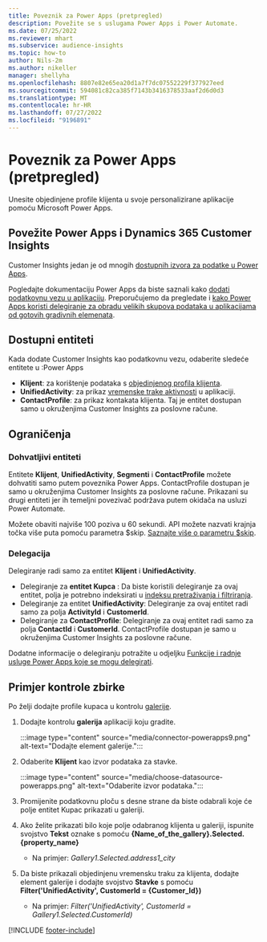 ```yaml
---
title: Poveznik za Power Apps (pretpregled)
description: Povežite se s uslugama Power Apps i Power Automate.
ms.date: 07/25/2022
ms.reviewer: mhart
ms.subservice: audience-insights
ms.topic: how-to
author: Nils-2m
ms.author: nikeller
manager: shellyha
ms.openlocfilehash: 8807e82e65ea20d1a7f7dc07552229f377927eed
ms.sourcegitcommit: 594081c82ca385f7143b3416378533aaf2d6d0d3
ms.translationtype: MT
ms.contentlocale: hr-HR
ms.lasthandoff: 07/27/2022
ms.locfileid: "9196891"
---
```

# <a name="power-apps-connector-preview"></a>Poveznik za Power Apps (pretpregled)

Unesite objedinjene profile klijenta u svoje personalizirane aplikacije pomoću Microsoft Power Apps.

## <a name="connect-power-apps-and-dynamics-365-customer-insights"></a>Povežite Power Apps i Dynamics 365 Customer Insights

Customer Insights jedan je od mnogih [dostupnih izvora za podatke u Power Apps](/powerapps/maker/canvas-apps/working-with-data-sources).

Pogledajte dokumentaciju Power Apps da biste saznali kako [dodati podatkovnu vezu u aplikaciju](/powerapps/maker/canvas-apps/add-data-connection). Preporučujemo da pregledate i [kako Power Apps koristi delegiranje za obradu velikih skupova podataka u aplikacijama od gotovih gradivnih elemenata](/powerapps/maker/canvas-apps/delegation-overview).

## <a name="available-entities"></a>Dostupni entiteti

Kada dodate Customer Insights kao podatkovnu vezu, odaberite sledeće entitete u :Power Apps

- **Klijent**: za korištenje podataka s [objedinjenog profila klijenta](customer-profiles.md).
- **UnifiedActivity**: za prikaz [vremenske trake aktivnosti](activities.md) u aplikaciji.
- **ContactProfile**: za prikaz kontakata klijenta. Taj je entitet dostupan samo u okruženjima Customer Insights za poslovne račune.

## <a name="limitations"></a>Ograničenja

### <a name="retrievable-entities"></a>Dohvatljivi entiteti

Entitete **Klijent**, **UnifiedActivity**, **Segmenti** i **ContactProfile** možete dohvatiti samo putem poveznika Power Apps. ContactProfile dostupan je samo u okruženjima Customer Insights za poslovne račune. Prikazani su drugi entiteti jer ih temeljni povezivač podržava putem okidača na usluzi Power Automate.

Možete obaviti najviše 100 poziva u 60 sekundi. API možete nazvati krajnja točka više puta pomoću parametra $skip. [Saznajte više o parametru $skip](/connectors/customerinsights/#get-items-from-an-entity).

### <a name="delegation"></a>Delegacija

Delegiranje radi samo za entitet **Klijent** i **UnifiedActivity**.

- Delegiranje za **entitet Kupca** : Da biste koristili delegiranje za ovaj entitet, polja je potrebno indeksirati u [indeksu pretraživanja i filtriranja](search-filter-index.md).  
- Delegiranje za entitet **UnifiedActivity**: Delegiranje za ovaj entitet radi samo za polja **ActivityId** i **CustomerId**.  
- Delegiranje za **ContactProfile**: Delegiranje za ovaj entitet radi samo za polja **ContactId** i **CustomerId**. ContactProfile dostupan je samo u okruženjima Customer Insights za poslovne račune.

Dodatne informacije o delegiranju potražite u odjeljku [Funkcije i radnje usluge Power Apps koje se mogu delegirati](/powerapps/maker/canvas-apps/delegation-overview).

## <a name="example-gallery-control"></a>Primjer kontrole zbirke

Po želji dodajte profile kupaca u kontrolu [galerije](/powerapps/maker/canvas-apps/add-gallery).

1. Dodajte kontrolu **galerija** aplikaciji koju gradite.
  
   :::image type="content" source="media/connector-powerapps9.png" alt-text="Dodajte element galerije.":::

1. Odaberite **Klijent** kao izvor podataka za stavke.

   :::image type="content" source="media/choose-datasource-powerapps.png" alt-text="Odaberite izvor podataka.":::

1. Promijenite podatkovnu ploču s desne strane da biste odabrali koje će polje entitet Kupac prikazati u galeriji.

1. Ako želite prikazati bilo koje polje odabranog klijenta u galeriji, ispunite svojstvo **Tekst** oznake s pomoću **{Name_of_the_gallery}.Selected.{property_name}**  
    - Na primjer: _Gallery1.Selected.address1_city_

1. Da biste prikazali objedinjenu vremensku traku za klijenta, dodajte element galerije i dodajte svojstvo **Stavke** s pomoću **Filter('UnifiedActivity', CustomerId = {Customer_Id})**  
    - Na primjer: _Filter('UnifiedActivity', CustomerId = Gallery1.Selected.CustomerId)_

[!INCLUDE [footer-include](includes/footer-banner.md)]
